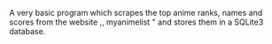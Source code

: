 A very basic program which scrapes the top anime ranks, names and scores from the website ,, myanimelist " and stores them in a SQLite3 database.
